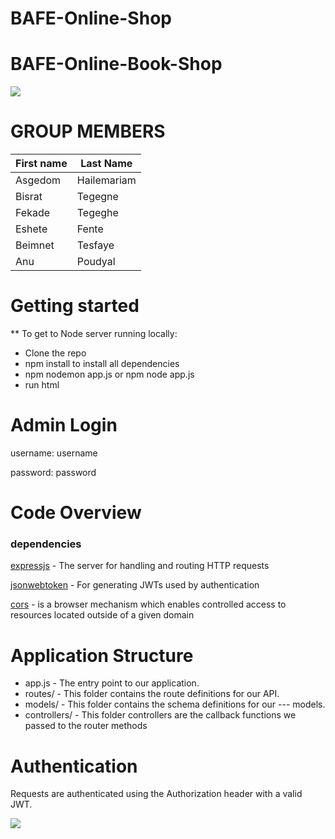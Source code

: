 # BAFE-Online-Shop
# BAFE-Online-Book-Shop
<p><img src="https://miro.medium.com/max/365/1*Jr3NFSKTfQWRUyjblBSKeg.png"></p>

<h1>GROUP MEMBERS</h1>

|First name | Last Name |
|--- | --- |
| Asgedom | Hailemariam |
| Bisrat | Tegegne |
| Fekade | Tegeghe |
| Eshete | Fente |
| Beimnet | Tesfaye |
| Anu | Poudyal |

<h1>Getting started</h1>
<p> ** To get to Node server running locally:</p>
<ul>
  
  <li>Clone the repo</li>
  <li>npm install to install all dependencies</li>
  <li>npm nodemon app.js or npm node app.js</li>
  <li>run html</li>
</ul>

<h1> Admin Login </h1>

<p>username: username</p>
<p>password: password</p>

<h1> Code Overview </h1>
<h3>dependencies</h3>
<p><a href = "https://www.npmjs.com/package/express">expressjs</a> - The server for handling and routing HTTP requests </p>
<p><a href = "https://www.npmjs.com/package/jsonwebtoken">jsonwebtoken</a> - For generating JWTs used by authentication </p> 
<p><a href = "https://www.npmjs.com/package/cors">cors</a> - is a browser mechanism which enables controlled access to resources located outside of a given domain </p>
<h1>Application Structure</h1>
<ul>
  <li>app.js - The entry point to our application. </li>
  <li>routes/ - This folder contains the route definitions for our API.</li>
  <li>models/ - This folder contains the schema definitions for our --- models.</li>
  <li>controllers/ - This folder controllers are the callback functions we passed to the router methods </li>
 </ul>
<h1>Authentication</h1>
Requests are authenticated using the Authorization header with a valid JWT. 

<p></p>
<p></p>
<p></p>
<p><img src="https://msd.miu.edu/wp-content/uploads/msd-logo-6-420x75-1.png" align="center"></p>
